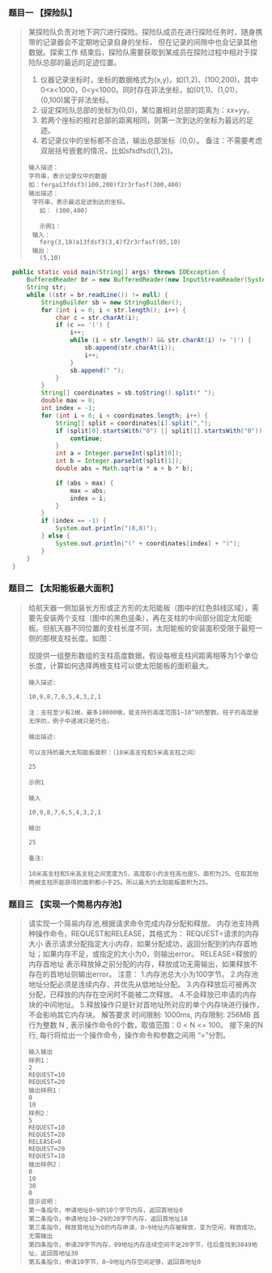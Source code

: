 ### 题目一  【探险队】

>某探险队负责对地下洞穴进行探险。探险队成员在进行探险任务时，随身携带的记录器会不定期地记录自身的坐标，
>但在记录的间隙中也会记录其他数据。探索工作 结束后，探险队需要获取到某成员在探险过程中相对于探险队总部的最远的足迹位置。
>
>1. 仪器记录坐标时，坐标的数据格式为(x,y)，如(1,2)、(100,200)，其中0<x<1000，0<y<1000。同时存在非法坐标，如(01,1)、(1,01)，(0,100)属于非法坐标。
>2. 设定探险队总部的坐标为(0,0)，某位置相对总部的距离为：x*x+y*y。
>3. 若两个座标的相对总部的距离相同，则第一次到达的坐标为最远的足迹。
>4. 若记录仪中的坐标都不合法，输出总部坐标（0,0）。
>    备注：不需要考虑双层括号嵌套的情况，比如sfsdfsd((1,2))。
>```
>输入描述：
>字符串，表示记录仪中的数据
>如：ferga13fdsf3(100,200)f2r3rfasf(300,400)
>输出描述：
>  字符串，表示最远足迹到达的坐标。
>    如： (300,400)
>    
>    示例1：
>  输入：
>    ferg(3,10)a13fdsf3(3,4)f2r3rfasf(05,10)
>  输出：
>    (5,10)
>```


```java
 public static void main(String[] args) throws IOException {
     BufferedReader br = new BufferedReader(new InputStreamReader(System.in));
     String str;
     while ((str = br.readLine()) != null) {
         StringBuilder sb = new StringBuilder();
         for (int i = 0; i < str.length(); i++) {
             char c = str.charAt(i);
             if (c == '(') {
                 i++;
                 while (i < str.length() && str.charAt(i) != ')') {
                     sb.append(str.charAt(i));
                     i++;
                 }
                 sb.append(" ");
             }
         }
         String[] coordinates = sb.toString().split(" ");
         double max = 0;
         int index = -1;
         for (int i = 0; i < coordinates.length; i++) {
             String[] split = coordinates[i].split(",");
             if (split[0].startsWith("0") || split[1].startsWith("0")) {
                 continue;
             }
             int a = Integer.parseInt(split[0]);
             int b = Integer.parseInt(split[1]);
             double abs = Math.sqrt(a * a + b * b);

             if (abs > max) {
                 max = abs;
                 index = i;
             }
         }
         if (index == -1) {
             System.out.println("(0,0)");
         } else {
             System.out.println("(" + coordinates[index] + ")");
         }
     }
 }
```

### 题目二  【太阳能板最大面积】

>给航天器一侧加装长方形或正方形的太阳能板（图中的红色斜线区域），需要先安装两个支柱（图中的黑色竖条），再在支柱的中间部分固定太阳能板。但航天器不同位置的支柱长度不同，太阳能板的安装面积受限于最短一侧的那根支柱长度。如图：
>
>现提供一组整形数组的支柱高度数据，假设每根支柱间距离相等为1个单位长度，计算如何选择两根支柱可以使太阳能板的面积最大。
>
>```
>输入描述:
>
>10,9,8,7,6,5,4,3,2,1
>
>注：支柱至少有2根，最多10000根，能支持的高度范围1~10^9的整数。柱子的高度是无序的，例子中递减只是巧合。
>
>输出描述:
>
>可以支持的最大太阳能板面积：（10米高支柱和5米高支柱之间）
>
>25
>
>示例1
>
>输入
>
>10,9,8,7,6,5,4,3,2,1
>
>输出
>
>25
>
>备注:
>
>10米高支柱和5米高支柱之间宽度为5，高度取小的支柱高也是5，面积为25。任取其他两根支柱所能获得的面积都小于25。所以最大的太阳能板面积为25。
>```
>
>

### 题目三  【实现一个简易内存池】

>请实现一个简易内存池,根据请求命令完成内存分配和释放。
>内存池支持两种操作命令，REQUEST和RELEASE，其格式为：
>REQUEST=请求的内存大小 表示请求分配指定大小内存，如果分配成功，返回分配到的内存首地址；如果内存不足，或指定的大小为0，则输出error。
>RELEASE=释放的内存首地址 表示释放掉之前分配的内存，释放成功无需输出，如果释放不存在的首地址则输出error。
>注意：
>1.内存池总大小为100字节。
>2.内存池地址分配必须是连续内存，并优先从低地址分配。
>3.内存释放后可被再次分配，已释放的内存在空闲时不能被二次释放。
>4.不会释放已申请的内存块的中间地址。
>5.释放操作只是针对首地址所对应的单个内存块进行操作，不会影响其它内存块。
>解答要求
>时间限制: 1000ms, 内存限制: 256MB
>首行为整数 N , 表示操作命令的个数，取值范围：0 < N <= 100。
>接下来的N行, 每行将给出一个操作命令，操作命令和参数之间用 “=”分割。
>
>```
>输入输出
>样例1：
>2
>REQUEST=10
>REQUEST=20
>输出样例1：
>0
>10
>样例2：
>5
>REQUEST=10
>REQUEST=20
>RELEASE=0
>REQUEST=20
>REQUEST=10
>输出样例2：
>0
>10
>30
>0
>提示说明：
>第一条指令，申请地址0~9的10个字节内存，返回首地址0
>第二条指令，申请地址10~29的20字节内存，返回首地址10
>第三条指令，释放首地址为0的内存申请，0~9地址内存被释放，变为空闲，释放成功，无需输出
>第四条指令，申请20字节内存，09地址内存连续空间不足20字节，往后查找到3049地址，返回首地址30
>第五条指令，申请10字节，0~9地址内存空间足够，返回首地址0
>```
